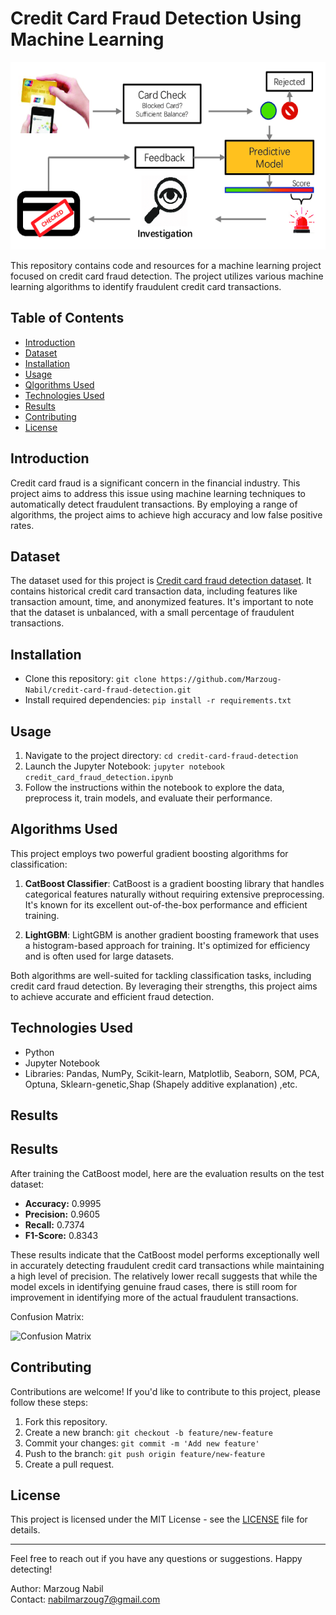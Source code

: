 # Credit Card Fraud Detection Using Machine Learning

<img src="images/The-framework-of-credit-card-fraud-detection.png" width="1000" height="300">


This repository contains code and resources for a machine learning project focused on credit card fraud detection. The project utilizes various machine learning algorithms to identify fraudulent credit card transactions.

## Table of Contents
- [Introduction](#introduction)
- [Dataset](#dataset)
- [Installation](#installation)
- [Usage](#usage)
- [Qlgorithms Used](#algorithms-used)
- [Technologies Used](#technologies-used)
- [Results](#results)
- [Contributing](#contributing)
- [License](#license)

## Introduction
Credit card fraud is a significant concern in the financial industry. This project aims to address this issue using machine learning techniques to automatically detect fraudulent transactions. By employing a range of algorithms, the project aims to achieve high accuracy and low false positive rates.

## Dataset
The dataset used for this project is [Credit card fraud detection dataset](https://www.kaggle.com/datasets/mlg-ulb/creditcardfraud). It contains historical credit card transaction data, including features like transaction amount, time, and anonymized features. It's important to note that the dataset is unbalanced, with a small percentage of fraudulent transactions.

## Installation
- Clone this repository: `git clone https://github.com/Marzoug-Nabil/credit-card-fraud-detection.git`
- Install required dependencies: `pip install -r requirements.txt`

## Usage
1. Navigate to the project directory: `cd credit-card-fraud-detection`
2. Launch the Jupyter Notebook: `jupyter notebook credit_card_fraud_detection.ipynb`
3. Follow the instructions within the notebook to explore the data, preprocess it, train models, and evaluate their performance.

## Algorithms Used
This project employs two powerful gradient boosting algorithms for classification:

1. **CatBoost Classifier**: CatBoost is a gradient boosting library that handles categorical features naturally without requiring extensive preprocessing. It's known for its excellent out-of-the-box performance and efficient training.

2. **LightGBM**: LightGBM is another gradient boosting framework that uses a histogram-based approach for training. It's optimized for efficiency and is often used for large datasets.

Both algorithms are well-suited for tackling classification tasks, including credit card fraud detection. By leveraging their strengths, this project aims to achieve accurate and efficient fraud detection.

## Technologies Used

- Python
- Jupyter Notebook
- Libraries: Pandas, NumPy, Scikit-learn, Matplotlib, Seaborn, SOM, PCA, Optuna, Sklearn-genetic,Shap (Shapely additive explanation) ,etc.



## Results
## Results

After training the CatBoost model, here are the evaluation results on the test dataset:

- **Accuracy:** 0.9995
- **Precision:** 0.9605
- **Recall:** 0.7374
- **F1-Score:** 0.8343

These results indicate that the CatBoost model performs exceptionally well in accurately detecting fraudulent credit card transactions while maintaining a high level of precision. The relatively lower recall suggests that while the model excels in identifying genuine fraud cases, there is still room for improvement in identifying more of the actual fraudulent transactions.

Confusion Matrix:

![Confusion Matrix](confusion_matrix_catboost.png)


## Contributing
Contributions are welcome! If you'd like to contribute to this project, please follow these steps:
1. Fork this repository.
2. Create a new branch: `git checkout -b feature/new-feature`
3. Commit your changes: `git commit -m 'Add new feature'`
4. Push to the branch: `git push origin feature/new-feature`
5. Create a pull request.

## License
This project is licensed under the MIT License - see the [LICENSE](LICENSE) file for details.

---

Feel free to reach out if you have any questions or suggestions. Happy detecting!

Author: Marzoug Nabil<br>Contact: nabilmarzoug7@gmail.com
